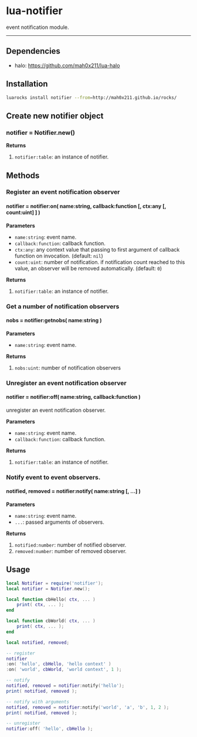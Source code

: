 lua-notifier
=======

event notification module.

---

## Dependencies

- halo: https://github.com/mah0x211/lua-halo

## Installation

```sh
luarocks install notifier --from=http://mah0x211.github.io/rocks/
```


## Create new notifier object

### notifier = Notifier.new()

**Returns**

1. `notifier:table`: an instance of notifier.


## Methods

### Register an event notification observer

#### notifier = notifier:on( name:string, callback:function [, ctx:any [, count:uint] ] )

**Parameters**

- `name:string`: event name.
- `callback:function`: callback function.
- `ctx:any`: any context value that passing to first argument of callback function on invocation. (default: `nil`)
- `count:uint`: number of notification. if notification count reached to this value, an observer will be removed automatically. (default: `0`)

**Returns**

1. `notifier:table`: an instance of notifier.


### Get a number of notification observers 

#### nobs = notifier:getnobs( name:string )

**Parameters**

- `name:string`: event name.

**Returns**

1. `nobs:uint`: number of notification observers


### Unregister an event notification observer

#### notifier = notifier:off( name:string, callback:function )

unregister an event notification observer.

**Parameters**

- `name:string`: event name.
- `callback:function`: callback function.

**Returns**

1. `notifier:table`: an instance of notifier.


### Notify event to event observers.

#### notified, removed = notifier:notify( name:string [, ...] )

**Parameters**

- `name:string`: event name.
- `...`: passed arguments of observers.

**Returns**

1. `notified:number`: number of notified observer.
2. `removed:number`: number of removed observer.


## Usage

```lua
local Notifier = require('notifier');
local notifier = Notifier.new();

local function cbHello( ctx, ... )
    print( ctx, ... );
end

local function cbWorld( ctx, ... )
    print( ctx, ... );
end

local notified, removed;

-- register
notifier
:on( 'hello', cbHello, 'hello context' )
:on( 'world', cbWorld, 'world context', 1 );

-- notify
notified, removed = notifier:notify('hello');
print( notified, removed );

-- notify with arguments
notified, removed = notifier:notify('world', 'a', 'b', 1, 2 );
print( notified, removed );

-- unregister
notifier:off( 'hello', cbHello );
```

